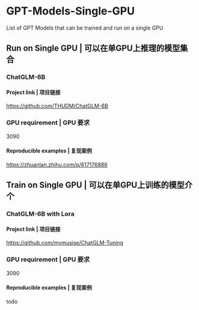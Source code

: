 # GPT-Models-Single-GPU
List of GPT Models that can be trained and run on a single GPU

## Run on Single GPU | 可以在单GPU上推理的模型集合
### ChatGLM-6B
#### Project link | 项目链接
https://github.com/THUDM/ChatGLM-6B
### GPU requirement | GPU 要求
3090

#### Reproducible examples | 复现案例
https://zhuanlan.zhihu.com/p/617176886


## Train on Single GPU | 可以在单GPU上训练的模型介个
### ChatGLM-6B with Lora
#### Project link | 项目链接
https://github.com/mymusise/ChatGLM-Tuning
### GPU requirement | GPU 要求
3090

#### Reproducible examples | 复现案例
todo
